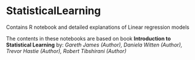# StatisticalLearning
Contains R notebook and detailed explanations of Linear regression models

The contents in these notebooks are based on book **Introduction to Statistical Learning** by:
_Gareth James (Author), Daniela Witten (Author), Trevor Hastie (Author), Robert Tibshirani (Author)_

